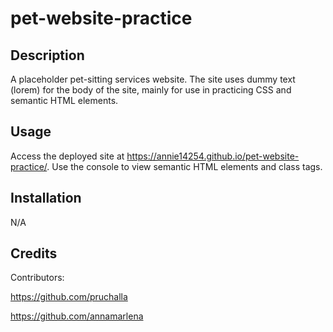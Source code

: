 # pet-website-practice

## Description

A placeholder pet-sitting services website. The site uses dummy text (lorem) for the body of the site, mainly for use in practicing CSS and semantic HTML elements. 

## Usage

Access the deployed site at https://annie14254.github.io/pet-website-practice/. Use the console to view semantic HTML elements and class tags.

## Installation

N/A

## Credits

Contributors:

https://github.com/pruchalla

https://github.com/annamarlena

